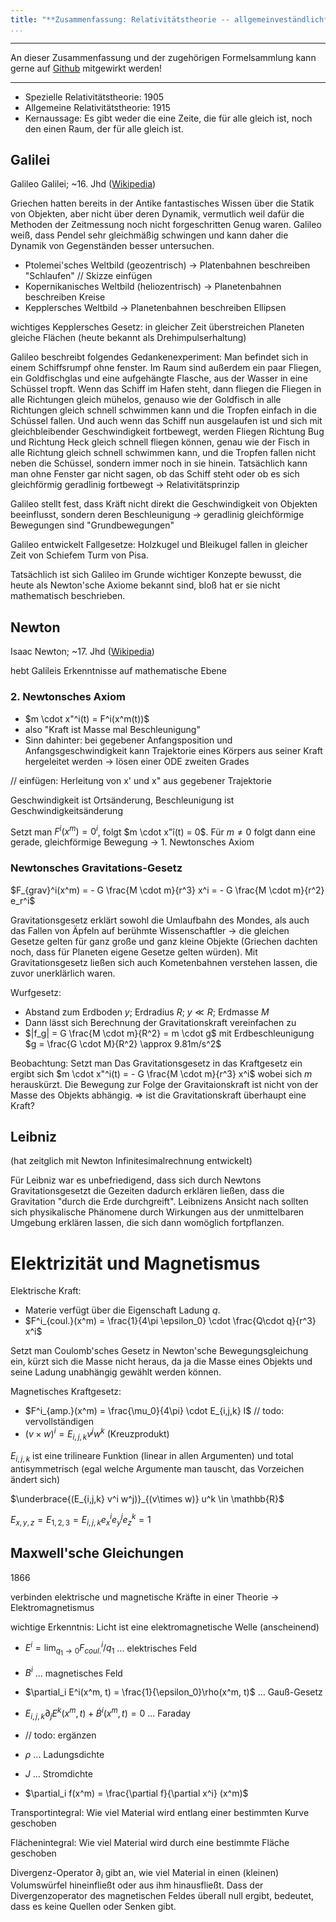 ```yaml
---
title: "**Zusammenfassung: Relativitätstheorie -- allgemeinveständlich**"
...
```


---

An dieser Zusammenfassung und der zugehörigen Formelsammlung kann gerne auf [Github](https://github.com/cornhead/zusammenfassungen.git) mitgewirkt werden!

---

* Spezielle Relativitätstheorie: 1905
* Allgemeine Relativitätstheorie: 1915
* Kernaussage: Es gibt weder die eine Zeite, die für alle gleich ist, noch den einen Raum, der für alle gleich ist.

## Galilei
Galileo Galilei; ~16. Jhd ([Wikipedia](https://de.wikipedia.org/wiki/Galileo_Galilei))

Griechen hatten bereits in der Antike fantastisches Wissen über die Statik von Objekten, aber nicht über deren Dynamik, vermutlich weil dafür die Methoden der Zeitmessung noch nicht forgeschritten Genug waren. Galileo weiß, dass Pendel sehr gleichmäßig schwingen und kann daher die Dynamik von Gegenständen besser untersuchen.



* Ptolemei'sches Weltbild (geozentrisch) $\rightarrow$ Platenbahnen beschreiben "Schlaufen" // Skizze einfügen
* Kopernikanisches Weltbild (heliozentrisch) $\rightarrow$ Planetenbahnen beschreiben Kreise
* Kepplersches Weltbild $\rightarrow$ Planetenbahnen beschreiben Ellipsen

wichtiges Kepplersches Gesetz: in gleicher Zeit überstreichen Planeten gleiche Flächen (heute bekannt als Drehimpulserhaltung)



Galileo beschreibt folgendes Gedankenexperiment: Man befindet sich in einem Schiffsrumpf ohne fenster. Im Raum sind außerdem ein paar Fliegen, ein Goldfischglas und eine aufgehängte Flasche, aus der Wasser in eine Schüssel tropft. Wenn das Schiff im Hafen steht, dann fliegen die Fliegen in alle Richtungen gleich mühelos, genauso wie der Goldfisch in alle Richtungen gleich schnell schwimmen kann und die Tropfen einfach in die Schüssel fallen. Und auch wenn das Schiff nun ausgelaufen ist und sich mit gleichbleibender Geschwindigkeit fortbewegt, werden Fliegen Richtung Bug und Richtung Heck gleich schnell fliegen können, genau wie der Fisch in alle Richtung gleich schnell schwimmen kann, und die Tropfen fallen nicht neben die Schüssel, sondern immer noch in sie hinein. Tatsächlich kann man ohne Fenster gar nicht sagen, ob das Schiff steht oder ob es sich gleichförmig geradlinig fortbewegt $\rightarrow$ Relativitätsprinzip

Galileo stellt fest, dass Kräft nicht direkt die Geschwindigkeit von Objekten beeinflusst, sondern deren Beschleunigung $\rightarrow$ geradlinig gleichförmige Bewegungen sind "Grundbewegungen"

Galileo entwickelt Fallgesetze: Holzkugel und Bleikugel fallen in gleicher Zeit von Schiefem Turm von Pisa.

Tatsächlich ist sich Galileo im Grunde wichtiger Konzepte bewusst, die heute als Newton'sche Axiome bekannt sind, bloß hat er sie nicht mathematisch beschrieben.

## Newton
Isaac Newton; ~17. Jhd ([Wikipedia](https://de.wikipedia.org/wiki/Isaac_Newton))

hebt Galileis Erkenntnisse auf mathematische Ebene

### 2. Newtonsches Axiom

* $m \cdot x"^i(t) = F^i(x^m(t))$
* also "Kraft ist Masse mal Beschleunigung"
* Sinn dahinter: bei gegebener Anfangsposition und Anfangsgeschwindigkeit kann Trajektorie eines Körpers aus seiner Kraft hergeleitet werden $\rightarrow$ lösen einer ODE zweiten Grades

// einfügen: Herleitung von x' und x" aus gegebener Trajektorie

Geschwindigkeit ist Ortsänderung, Beschleunigung ist Geschwindigkeitsänderung

Setzt man $F^i(x^m)=0^i$, folgt $m \cdot x"î(t) = 0$. Für $m \neq 0$ folgt dann eine gerade, gleichförmige Bewegung $\rightarrow$ 1. Newtonsches Axiom

### Newtonsches Gravitations-Gesetz

$F_{grav}^i(x^m) = - G \frac{M \cdot m}{r^3} x^i = - G \frac{M \cdot m}{r^2} e_r^i$

Gravitationsgesetz erklärt sowohl die Umlaufbahn des Mondes, als auch das Fallen von Äpfeln auf berühmte Wissenschaftler $\rightarrow$ die gleichen Gesetze gelten für ganz große und ganz kleine Objekte (Griechen dachten noch, dass für Planeten eigene Gesetze gelten würden). Mit Gravitationsgesetz ließen sich auch Kometenbahnen verstehen lassen, die zuvor unerklärlich waren.

Wurfgesetz:

* Abstand zum Erdboden $y$; Erdradius $R$; $y \ll R$; Erdmasse $M$
* Dann lässt sich Berechnung der Gravitationskraft vereinfachen zu
* $|f_g| = G \frac{M \cdot m}{R^2} = m \cdot g$ mit  Erdbeschleunigung $g = \frac{G \cdot M}{R^2} \approx 9.81m/s^2$

Beobachtung: Setzt man Das Gravitationsgesetz in das Kraftgesetz ein ergibt sich
$m \cdot x"^i(t) = - G \frac{M \cdot m}{r^3} x^i$ wobei sich $m$ herauskürzt.
Die Bewegung zur Folge der Gravitaionskraft ist nicht von der Masse des Objekts abhängig.
$\Rightarrow$ ist die Gravitationskraft überhaupt eine Kraft?

## Leibniz

(hat zeitglich mit Newton Infinitesimalrechnung entwickelt)

Für Leibniz war es unbefriedigend, dass sich durch Newtons Gravitationsgesetzt die Gezeiten dadurch erklären ließen, dass die Gravitation "durch die Erde durchgreift". Leibnizens Ansicht nach sollten sich physikalische Phänomene durch Wirkungen aus der unmittelbaren Umgebung erklären lassen, die sich dann womöglich fortpflanzen.



# Elektrizität und Magnetismus

Elektrische Kraft:

* Materie verfügt über die Eigenschaft Ladung $q$.
* $F^i_{coul.}(x^m) = \frac{1}{4\pi \epsilon_0} \cdot \frac{Q\cdot q}{r^3} x^i$

Setzt man Coulomb'sches Gesetz in Newton'sche Bewegungsgleichung ein, kürzt sich die Masse nicht heraus, da ja die Masse eines Objekts und seine Ladung unabhängig gewählt werden können.


Magnetisches Kraftgesetz:

* $F^i_{amp.}(x^m) = \frac{\mu_0}{4\pi} \cdot E_{i,j,k} I$ // todo: vervollständigen
* $(v \times w)^i = E_{i,j,k} v^j w^k$ (Kreuzprodukt)

$E_{i,j,k}$ ist eine trilineare Funktion (linear in allen Argumenten) und total antisymmetrisch (egal welche Argumente man tauscht, das Vorzeichen ändert sich)

$\underbrace{(E_{i,j,k} v^i w^j)}_{(v\times w)} u^k \in \mathbb{R}$

$E_{x,y,z} = E_{1,2,3} = E_{i,j,k} e^i_x e^j_y e^k_z = 1$

## Maxwell'sche Gleichungen

1866

verbinden elektrische und magnetische Kräfte in einer Theorie $\rightarrow$ Elektromagnetismus

wichtige Erkenntnis: Licht ist eine elektromagnetische Welle (anscheinend)

* $E^i = \lim_{q_1\rightarrow 0} F^i_{coul.} / q_1$ ... elektrisches Feld
* $B^i$ ... magnetisches Feld


* $\partial_i E^i(x^m, t) = \frac{1}{\epsilon_0}\rho(x^m, t)$ ... Gauß-Gesetz
* $E_{i,j,k} \partial_j E^k(x^m, t) + \dot{B}^i(x^m, t) = 0$ ... Faraday
* // todo: ergänzen

* $\rho$ ... Ladungsdichte
* $J$ ... Stromdichte
* $\partial_i f(x^m) = \frac{\partial f}{\partial x^i} (x^m)$

Transportintegral: Wie viel Material wird entlang einer bestimmten Kurve geschoben

Flächenintegral: Wie viel Material wird durch eine bestimmte Fläche geschoben

Divergenz-Operator $\partial_i$ gibt an, wie viel Material in einen (kleinen) Volumswürfel hineinfließt oder aus ihm hinausfließt. Dass der Divergenzoperator des magnetischen Feldes überall null ergibt, bedeutet, dass es keine Quellen oder Senken gibt.
